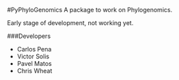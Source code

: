 #PyPhyloGenomics
A package to work on Phylogenomics.

Early stage of development, not working yet.

###Developers
* Carlos Pena
* Victor Solis
* Pavel Matos
* Chris Wheat
